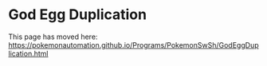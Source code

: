 # God Egg Duplication

This page has moved here: https://pokemonautomation.github.io/Programs/PokemonSwSh/GodEggDuplication.html

